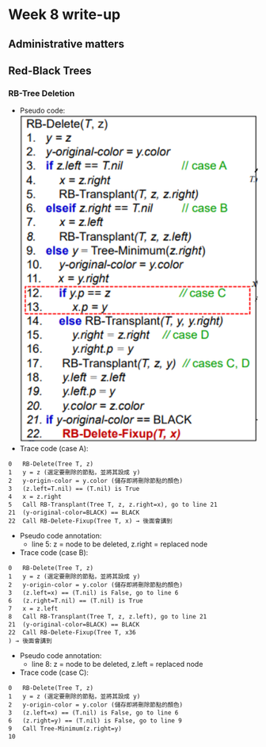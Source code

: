 # Week 8 write-up
## Administrative matters

## Red-Black Trees
### RB-Tree Deletion
- Pseudo code:
<br><img src="Week 7\RB-Delete.PNG" width="550px" />
- Trace code (case A):
```
0   RB-Delete(Tree T, z)
1   y = z (選定要刪除的節點，並將其設成 y)
2   y-origin-color = y.color (儲存即將刪除節點的顏色)
3   (z.left=T.nil) == (T.nil) is True
4   x = z.right
5   Call RB-Transplant(Tree T, z, z.right=x), go to line 21
21  (y-original-color=BLACK) == BLACK
22  Call RB-Delete-Fixup(Tree T, x) → 後面會講到
```
- Pseudo code annotation:
    - line 5: z = node to be deleted, z.right = replaced node
- Trace code (case B):
```
0   RB-Delete(Tree T, z)
1   y = z (選定要刪除的節點，並將其設成 y)
2   y-origin-color = y.color (儲存即將刪除節點的顏色)
3   (z.left=x) == (T.nil) is False, go to line 6
6   (z.right=T.nil) == (T.nil) is True
7   x = z.left
8   Call RB-Transplant(Tree T, z, z.left), go to line 21
21  (y-original-color=BLACK) == BLACK
22  Call RB-Delete-Fixup(Tree T, x36
) → 後面會講到
```
- Pseudo code annotation:
    - line 8: z = node to be deleted, z.left = replaced node
- Trace code (case C):
```
0   RB-Delete(Tree T, z)
1   y = z (選定要刪除的節點，並將其設成 y)
2   y-origin-color = y.color (儲存即將刪除節點的顏色)
3   (z.left=x) == (T.nil) is False, go to line 6
6   (z.right=y) == (T.nil) is False, go to line 9
9   Call Tree-Minimum(z.right=y)
10  
```
